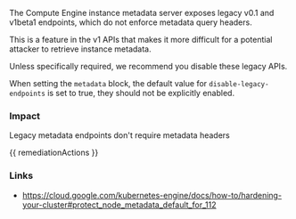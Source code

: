 
The Compute Engine instance metadata server exposes legacy v0.1 and v1beta1 endpoints, which do not enforce metadata query headers. 

This is a feature in the v1 APIs that makes it more difficult for a potential attacker to retrieve instance metadata. 

Unless specifically required, we recommend you disable these legacy APIs.

When setting the <code>metadata</code> block, the default value for <code>disable-legacy-endpoints</code> is set to true, they should not be explicitly enabled.

### Impact
Legacy metadata endpoints don't require metadata headers

<!-- DO NOT CHANGE -->
{{ remediationActions }}

### Links
- https://cloud.google.com/kubernetes-engine/docs/how-to/hardening-your-cluster#protect_node_metadata_default_for_112


